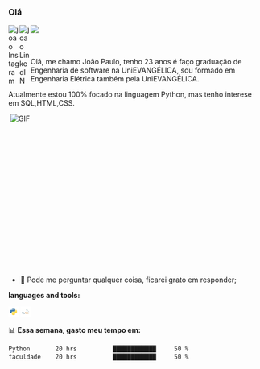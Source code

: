 ### Olá
<a href="https://www.instagram.com/carneiro_jpc/">
  <img align="left" alt="joao Instagram" width="22px" src="https://raw.githubusercontent.com/hussainweb/hussainweb/main/icons/instagram.png" />
</a>
<a href="https://www.linkedin.com/in/joão-paulo-carneiro-de-amorim/">
  <img align="left" alt="joao LinkedIN" width="22px" src="https://raw.githubusercontent.com/peterthehan/peterthehan/master/assets/linkedin.svg" />
</a>

![](https://visitor-badge.glitch.me/badge?page_id=jpcamorim)

<br />

Olá, me chamo João Paulo, tenho 23 anos é faço graduação de Engenharia de software na UniEVANGÉLICA, sou formado em Engenharia Elétrica também pela UniEVANGÉLICA.

Atualmente estou 100% focado na linguagem Python, mas tenho interese em SQL,HTML,CSS.


  <img align="right" alt="GIF" src="https://github.com/abhisheknaiidu/abhisheknaiidu/blob/master/code.gif?raw=true" width="500" height="320" />
 
- 💬 Pode me perguntar qualquer coisa, ficarei grato em responder;

**languages and tools:**  

<code><img height="20" src="https://raw.githubusercontent.com/github/explore/80688e429a7d4ef2fca1e82350fe8e3517d3494d/topics/python/python.png"></code>
<code><img height="20" src="https://raw.githubusercontent.com/github/explore/80688e429a7d4ef2fca1e82350fe8e3517d3494d/topics/mysql/mysql.png"></code>

📊 **Essa semana, gasto meu tempo em:**
<!--START_SECTION:waka-->

```text
Python       20 hrs          ████████████     50 %
faculdade    20 hrs          ████████████     50 %



